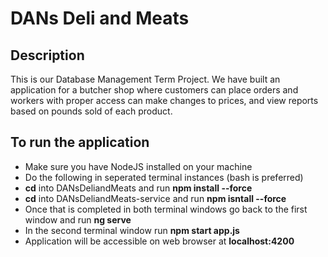 # DANs Deli and Meats

## Description
This is our Database Management Term Project. We have built an application for a butcher shop where
customers can place orders and workers with proper access can make changes to prices, and view
reports based on pounds sold of each product.

## To run the application
- Make sure you have NodeJS installed on your machine
- Do the following in seperated terminal instances (bash is preferred)
- **cd** into DANsDeliandMeats and run **npm install --force**
- **cd** into DANsDeliandMeats-service and run **npm isntall --force**
- Once that is completed in both terminal windows go back to the first window and run **ng serve**
- In the second terminal window run **npm start app.js**
- Application will be accessible on web browser at **localhost:4200**

